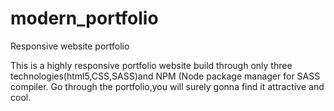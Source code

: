 # modern_portfolio
Responsive website portfolio


This is a highly responsive portfolio website build through only three technologies(html5,CSS,SASS)and NPM (Node package manager for SASS compiler.
Go through the portfolio,you will surely gonna find it attractive and cool.
